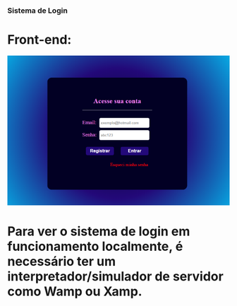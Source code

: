 ### Sistema de Login

# Front-end:

![Alt text](assets/images/login.png?raw=true "Painel de login")

# Para ver o sistema de login em funcionamento localmente, é necessário ter um interpretador/simulador de servidor como Wamp ou Xamp.